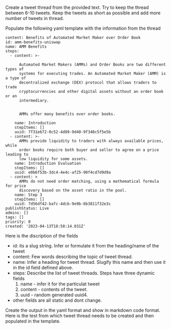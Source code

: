 Create a tweet thread from the provided text. Try to keep the thread between 6-10 tweets. Keep the tweets as short as possible and add more number of tweets in thread.

Populate the following yaml template with the information from the thread

```
content: Benefits of Automated Market Maker over Order Book
id: amm-benefits-uniswap
name: AMM Benefits
steps:
  - content: >-

      Automated Market Makers (AMMs) and Order Books are two different types of
      systems for executing trades. An Automated Market Maker (AMM) is a type of
      decentralized exchange (DEX) protocol that allows traders to trade
      cryptocurrencies and other digital assets without an order book or an
      intermediary.


      AMMs offer many benefits over order books.

    name: Introduction
    stepItems: []
    uuid: 7f31e672-0c52-4d89-9d40-9f348c5f5e5b
  - content: >-
      AMMs provide liquidity to traders with always available prices, while
      order books require both buyer and seller to agree on a price leading to
      low liquidity for some assets.
    name: Introduction Evaluation
    stepItems: []
    uuid: e0b6f53b-3dc4-4e4c-af25-90f4cd7d9d9a
  - content: >
      AMMs do not need order matching, using a mathematical formula for price
      discovery based on the asset ratio in the pool.
    name: Step 3
    stepItems: []
    uuid: 7d56df42-bafc-4dcb-9e9b-6b3811f32e3c
publishStatus: Live
admins: []
tags: []
priority: 0
created: '2023-04-13T18:58:14.031Z'
```

Here is the discription of the fields
- id: its a slug string. Infer or formulate it from the heading/name of the tweet
- content: Few words describing the topic of tweet thread.
- name: Infer a heading for tweet thread. Slugify this name and then use it in the id field defined above.
- steps: Describe the list of tweet threads. Steps have three dynamic fields 
    1) name - infer it for the particulat tweet 
    2) content - contents of the tweet.
    3) uuid - random generated uuid4.
- other fields are all static and dont change.


Create the output in the yaml format and show in markdown code format. Here is the test from which tweet thread needs to be created and then populated in the template.

